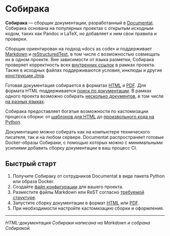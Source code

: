 # Собирака

**Собирака** — сборщик документации, разработанный в [Documentat](https://documentat.io/). Собирака основана на популярных проектах с открытым исходным кодом, таких как Pandoc и LaTeX, но добавляет к ним свои правила и проверки.

Сборщик ориентирован на подход «docs as code» и поддерживает [Markdown](11-overview/91-markdown.md) и [reStructuredText](11-overview/92-rest.md), в том числе с возможностью совмещать их в одном проекте. Вне зависимости от языка разметки, Собирака проверяет корректность всех [внутренних ссылок](12-syntax/1-links.md) в рамках проекта. Также в исходных файлах поддерживаются условия, инклюды и другие [конструкции Jinja](12-syntax/2-jinja.md).

Готовая документация собирается в форматах [HTML](21-build-html/) и [PDF](22-build-pdf/). Для формата HTML поддерживается [поиск по документации](11-overview/04-search.md). В рамках одного проекта возможно собирать [несколько документов](11-overview/01-terms.md), в том числе [на разных языках](11-overview/03-multilang.md).

Собирака предоставляет богатые возможности по кастомизации процесса сборки: от [шаблонов для HTML](21-build-html/2-web-customization.md#template) до [произвольного кода на Python](99-reference/4-processor-api.md).

Документацию можно собирать как на компьютере технического писателя, так и на любом сервере. Documentat распространяет готовые Docker-образы Собираки, с помощью которых можно с минимальными усилиями добавить сборку документации в ваш процесс CI.

## Быстрый старт

1. Получите Собираку от сотрудников Documentat в виде пакета Python или образа Docker.
1. Создайте [файл конфигурации](99-reference/1-configuration.md) для вашего проекта.
1. Разместите файлы Markdown или ReST согласно [требуемой структуре](11-overview/02-files.md).
1. Запустите сборку документации в формат [HTML](21-build-html/1-web.md) или [PDF](22-build-pdf/3-latex.md).
1. При необходимости настройте кастомизацию сборки и оформления.

----

_HTML-документация Собираки написана на Markdown и собрана Собиракой._